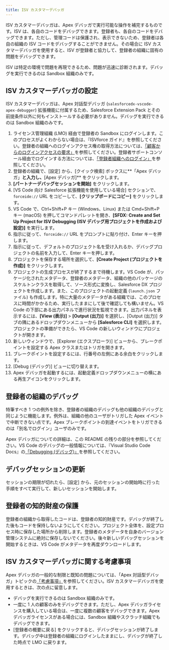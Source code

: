 ```yaml
---
title: ISV カスタマーデバッガ
---
```


ISV カスタマーデバッガは、Apex デバッガで実行可能な操作を補完するものです。ISV は、各自のコードをデバッグできます。登録者も、各自のコードをデバッグできます。ただし、管理コードは保護され、表示できないため、登録者は各自の組織の ISV コードをデバッグすることができません。その場合に ISV カスタマーデバッガを使用すると、ISV が登録者と協力して、登録者の組織に固有の問題をデバッグできます。

ISV は特定の環境で問題を再現できるため、問題が迅速に診断されます。デバッグを実行できるのは Sandbox 組織のみです。

## ISV カスタマーデバッガの設定

ISV カスタマーデバッガは、Apex 対話型デバッガ \(`salesforcedx-vscode-apex-debugger`\) 拡張機能に付属するため、Salesforce Extension Pack とその前提条件以外に何もインストールする必要がありません。デバッグを実行できるのは Sandbox 組織のみです。

1. ライセンス管理組織 \(LMO\) 経由で登録者の Sandbox にログインします。このプロセスがよくわからない場合は、『ISVforce ガイド』を参照してください。登録者の組織へのログインアクセス権の取得方法については、[「顧客からのログインアクセスの要求」](https://developer.salesforce.com/docs/atlas.en-us.packagingGuide.meta/packagingGuide/lma_requesting_login_access.htm)を参照してください。登録者サポートコンソール経由でログインする方法については、[「登録者組織へのログイン」](https://developer.salesforce.com/docs/atlas.en-us.packagingGuide.meta/packagingGuide/lma_logging_in_to_sub_org.htm)を参照してください。
1. 登録者の組織で、[設定] から、[クイック検索] ボックスに**「Apex デバッガ」**と入力し、**[Apex デバッガ]** をクリックします。
1. **[パートナーデバッグセッションを開始]** をクリックします。
1. [VS Code 向け Salesforce 拡張機能を使用している場合] セクションで、`forceide://` URL をコピーして、**[クリップボードにコピー]** をクリックします。
1. VS Code で、Ctrl+Shift+P キー \(Windows、Linux\) または Cmd+Shift+P キー \(macOS\) を押してコマンドパレットを開き、**[SFDX: Create and Set Up Project for ISV Debugging \(ISV デバッグ用プロジェクトを作成および設定\)]** を実行します。
1. 指示に従って、`forceide://` URL をプロンプトに貼り付け、Enter キーを押します。
1. 指示に従って、デフォルトのプロジェクト名を受け入れるか、デバッグプロジェクトの名前を入力して、Enter キーを押します。
1. プロジェクトを保存する場所を選択して、**[Create Project \(プロジェクトを作成\)]** をクリックします。
1. プロジェクトの生成プロセスが終了するまで待機します。VS Code が、パッケージ化されたメタデータ、登録者のメタデータ、組織の他のパッケージのスケルトンクラスを取得して、ソース形式に変換し、Salesforce DX プロジェクトを作成します。また、このプロジェクトの起動定義 \(`launch.json` ファイル\) も作成します。特に大量のメタデータがある組織では、このプロセスに時間がかかるため、実行したままにして後で確認しても構いません。VS Code の下部にある出力パネルで進行状況を監視できます。出力パネルを表示するには、**[View \(表示\)]** > **[Output \(出力\)]** を選択し、[Output \(出力\)] タブの隅にあるドロップダウンメニューから **[Salesforce CLI]** を選択します。  
   プロジェクトの準備ができたら、VS Code の新しいウィンドウにプロジェクトが開きます。
1. 新しいウィンドウで、[Explorer \(エクスプローラ\)] ビューから、ブレークポイントを設定する Apex クラスまたはトリガを開きます。
1. ブレークポイントを設定するには、行番号の左側にある余白をクリックします。
1. [Debug \(デバッグ\)] ビューに切り替えます。
1. Apex デバッガを起動するには、起動定義ドロップダウンメニューの横にある再生アイコンをクリックします。

## 登録者の組織のデバッグ

特筆すべき 1 つの例外を除き、登録者の組織のデバッグも他の組織のデバッグと同じように機能します。例外は、組織の他のユーザがトリガした Apex イベントで中断できない点です。Apex ブレークポイントの到達イベントをトリガできるのは「別名でログイン」ユーザのみです。

Apex デバッガについての詳細は、この README の残りの部分を参照してください。VS Code のデバッグの一般情報については、『Visual Studio Code Docs』の[「Debugging \(デバッグ\)」](https://code.visualstudio.com/docs/editor/debugging)を参照してください。

## デバッグセッションの更新

セッションの期限が切れたら、[設定] から、元のセッションの開始時に行った手順をすべて実行して、新しいセッションを開始します。

## 登録者の知的財産の保護

登録者の組織から取得したコードは、登録者の知的財産です。デバッグが終了した後もコードを保持しないようにしてください。プロジェクト全体を、設定プロセス時に保存した場所から削除します。登録者のメタデータを自身のバージョン管理システムに絶対に保存しないでください。後々新しいデバッグセッションを開始するときは、VS Code がメタデータを再度ダウンロードします。

## ISV カスタマーデバッガに関する考慮事項

Apex デバッガの一般的な制限と既知の問題については、「Apex 対話型デバッガ」トピックの[「考慮事項」](interactive-debugger#considerations)を参照してください。ISV カスタマーデバッガを使用するときは、次の点に留意します。

- デバッグを実行できるのは Sandbox 組織のみです。
- 一度に 1 人の顧客のみをデバッグできます。ただし、Apex デバッガライセンスを購入している場合は、一度に複数の顧客をデバッグできます。Apex デバッガライセンスがある場合には、Sandbox 組織やスクラッチ組織でもデバッグできます。
- [登録者の概要に戻る] をクリックすると、デバッグセッションが終了します。デバッグ中は登録者の組織にログインしたままにし、デバッグが終了した時点で LMO に戻ります。
